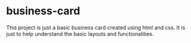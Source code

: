 # business-card
This project is just a basic business card created using html and css. It is just to help understand the basic layouts and functionalities.
